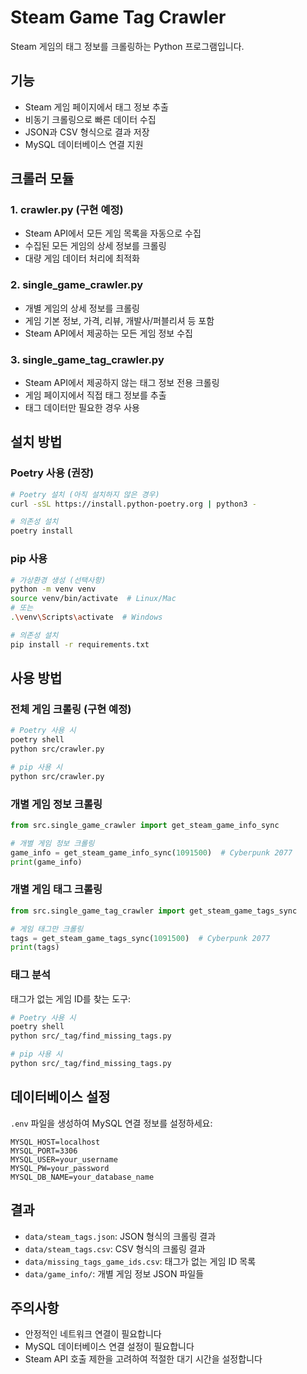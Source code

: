 # Steam Game Tag Crawler

Steam 게임의 태그 정보를 크롤링하는 Python 프로그램입니다.

## 기능

- Steam 게임 페이지에서 태그 정보 추출
- 비동기 크롤링으로 빠른 데이터 수집
- JSON과 CSV 형식으로 결과 저장
- MySQL 데이터베이스 연결 지원

## 크롤러 모듈

### 1. crawler.py (구현 예정)
- Steam API에서 모든 게임 목록을 자동으로 수집
- 수집된 모든 게임의 상세 정보를 크롤링
- 대량 게임 데이터 처리에 최적화

### 2. single_game_crawler.py
- 개별 게임의 상세 정보를 크롤링
- 게임 기본 정보, 가격, 리뷰, 개발사/퍼블리셔 등 포함
- Steam API에서 제공하는 모든 게임 정보 수집

### 3. single_game_tag_crawler.py
- Steam API에서 제공하지 않는 태그 정보 전용 크롤링
- 게임 페이지에서 직접 태그 정보를 추출
- 태그 데이터만 필요한 경우 사용

## 설치 방법

### Poetry 사용 (권장)

```bash
# Poetry 설치 (아직 설치하지 않은 경우)
curl -sSL https://install.python-poetry.org | python3 -

# 의존성 설치
poetry install
```

### pip 사용

```bash
# 가상환경 생성 (선택사항)
python -m venv venv
source venv/bin/activate  # Linux/Mac
# 또는
.\venv\Scripts\activate  # Windows

# 의존성 설치
pip install -r requirements.txt
```

## 사용 방법

### 전체 게임 크롤링 (구현 예정)

```bash
# Poetry 사용 시
poetry shell
python src/crawler.py

# pip 사용 시
python src/crawler.py
```

### 개별 게임 정보 크롤링

```python
from src.single_game_crawler import get_steam_game_info_sync

# 개별 게임 정보 크롤링
game_info = get_steam_game_info_sync(1091500)  # Cyberpunk 2077
print(game_info)
```

### 개별 게임 태그 크롤링

```python
from src.single_game_tag_crawler import get_steam_game_tags_sync

# 게임 태그만 크롤링
tags = get_steam_game_tags_sync(1091500)  # Cyberpunk 2077
print(tags)
```

### 태그 분석

태그가 없는 게임 ID를 찾는 도구:

```bash
# Poetry 사용 시
poetry shell
python src/_tag/find_missing_tags.py

# pip 사용 시
python src/_tag/find_missing_tags.py
```

## 데이터베이스 설정

`.env` 파일을 생성하여 MySQL 연결 정보를 설정하세요:

```
MYSQL_HOST=localhost
MYSQL_PORT=3306
MYSQL_USER=your_username
MYSQL_PW=your_password
MYSQL_DB_NAME=your_database_name
```

## 결과

- `data/steam_tags.json`: JSON 형식의 크롤링 결과
- `data/steam_tags.csv`: CSV 형식의 크롤링 결과
- `data/missing_tags_game_ids.csv`: 태그가 없는 게임 ID 목록
- `data/game_info/`: 개별 게임 정보 JSON 파일들

## 주의사항

- 안정적인 네트워크 연결이 필요합니다
- MySQL 데이터베이스 연결 설정이 필요합니다
- Steam API 호출 제한을 고려하여 적절한 대기 시간을 설정합니다